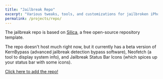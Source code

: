 ```yaml
---
title: "Jailbreak Repo"
excerpt: "Various tweaks, tools, and customizations for jailbroken iPhones."
permalink: /projects/repo/
---
```


The jailbreak repo is based on [Silica](hytps://github.com/shugabuga/silica), a free open-source repository template.

The repo doesn't host much right now, but it currently has a beta version of KernBypass (advanced jailbreak detection bypass software), Neofetch (a tool to display system info), and Jailbreak Status Bar Icons (which spices up your status bar with some icons).

[Click here to add the repo!](cydia://url/https://cydia.saurik.com/api/share#?source=https://randomblock1.github.io/repo/)
